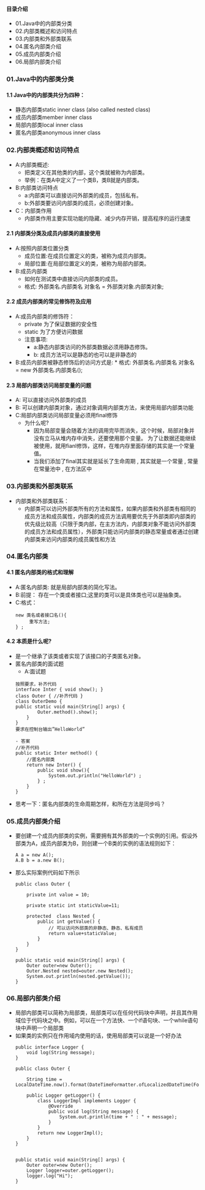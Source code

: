 #### 目录介绍
- 01.Java中的内部类分类
- 02.内部类概述和访问特点
- 03.内部类和外部类联系
- 04.匿名内部类介绍
- 05.成员内部类介绍
- 06.局部内部类介绍


### 01.Java中的内部类分类
#### 1.1 Java中的内部类共分为四种：
- 静态内部类static inner class (also called nested class)
- 成员内部类member inner class
- 局部内部类local inner class
- 匿名内部类anonymous inner class



### 02.内部类概述和访问特点
- A:内部类概述:   
	* 把类定义在其他类的内部，这个类就被称为内部类。
	* 举例：在类A中定义了一个类B，类B就是内部类。
- B:内部类访问特点
	* a:内部类可以直接访问外部类的成员，包括私有。
	* b:外部类要访问内部类的成员，必须创建对象。
- C：内部类作用
    - 内部类作用主要实现功能的隐藏、减少内存开销，提高程序的运行速度



#### 2.1 内部类分类及成员内部类的直接使用
* A:按照内部类位置分类
	* 成员位置:在成员位置定义的类，被称为成员内部类。   
	* 局部位置:在局部位置定义的类，被称为局部内部类。
* B:成员内部类
	* 如何在测试类中直接访问内部类的成员。
	* 格式:     外部类名.内部类名 对象名 = 外部类对象.内部类对象;


#### 2.2 成员内部类的常见修饰符及应用
* A:成员内部类的修饰符：
	* private     为了保证数据的安全性
	* static         为了方便访问数据
	* 注意事项: 
		* a:静态内部类访问的外部类数据必须用静态修饰。
		* b: 成员方法可以是静态的也可以是非静态的
* B:成员内部类被静态修饰后的访问方式是:
		* 格式:    外部类名.内部类名 对象名 = new 外部类名.内部类名();


#### 2.3 局部内部类访问局部变量的问题
* A: 可以直接访问外部类的成员
* B: 可以创建内部类对象，通过对象调用内部类方法，来使用局部内部类功能
* C:局部内部类访问局部变量必须用final修饰
	* 为什么呢?
		* 因为局部变量会随着方法的调用完毕而消失，这个时候，局部对象并没有立马从堆内存中消失，还要使用那个变量。 为了让数据还能继续被使用，就用fianl修饰，这样，在堆内存里面存储的其实是一个常量值。
		* 当我们添加了final其实就是延长了生命周期 , 其实就是一个常量 , 常量在常量池中 , 在方法区中



### 03.内部类和外部类联系
- 内部类和外部类联系：
    - 内部类可以访问外部类所有的方法和属性，如果内部类和外部类有相同的成员方法和成员属性，内部类的成员方法调用要优先于外部类即内部类的优先级比较高（只限于类内部，在主方法内，内部类对象不能访问外部类的成员方法和成员属性），外部类只能访问内部类的静态常量或者通过创建内部类来访问内部类的成员属性和方法




### 04.匿名内部类
#### 4.1 匿名内部类的格式和理解
* A:匿名内部类:    就是局部内部类的简化写法。
* B:前提：            存在一个类或者接口;这里的类可以是具体类也可以是抽象类。
* C:格式：
    ```
    new 类名或者接口名(){
         重写方法;
    } ;
    ```

#### 4.2 本质是什么呢?
* 是一个继承了该类或者实现了该接口的子类匿名对象。
* 匿名内部类的面试题
	* A:面试题
    ```
    按照要求，补齐代码
    interface Inter { void show(); }
    class Outer { //补齐代码 }
    class OuterDemo {
    public static void main(String[] args) {
            Outer.method().show();
        }
    }
    要求在控制台输出”HelloWorld”
    
    - 答案
    //补齐代码
    public static Inter method() {
        //匿名内部类
        return new Inter() {
            public void show(){
                System.out.println("HelloWorld") ;
            } ;
        }
    }
    ```
- 思考一下：匿名内部类的生命周期怎样，和所在方法是同步吗？




### 05.成员内部类介绍
- 要创建一个成员内部类的实例，需要拥有其外部类的一个实例的引用。假设外部类为A，成员内部类为B，则创建一个B类的实例的语法规则如下：
    ```
    A a = new A();
    A.B b = a.new B();
    ```
- 那么实际案例代码如下所示
    ```
    public class Outer {
    
        private int value = 10;
        
        private static int staticValue=11;
        
        protected  class Nested {
        	public int getValue() {
        		// 可以访问外部类的非静态、静态、私有成员
        		return value+staticValue;
        	}
        }
    }
    
    public static void main(String[] args) {
    	Outer outer=new Outer();
    	Outer.Nested nested=outer.new Nested();
    	System.out.println(nested.getValue());
    }
    ```



### 06.局部内部类介绍
- 局部内部类可以简称为局部类，局部类可以在任何代码块中声明，并且其作用域位于代码块之中。例如，可以在一个方法快、一个if语句块、一个while语句块中声明一个局部类
- 如果类的实例只在作用域内使用的话，使用局部类可以说是一个好办法
    ```
    public interface Logger {
    	void log(String message);
    }
    
    public class Outer {
    
    	String time = LocalDateTime.now().format(DateTimeFormatter.ofLocalizedDateTime(FormatStyle.MEDIUM));
    
    	public Logger getLogger() {
    		class LoggerImpl implements Logger {
    			@Override
    			public void log(String message) {
    				System.out.println(time + " : " + message);
    			}
    		}
    		return new LoggerImpl();
    	}
    }
    
    
    public static void main(String[] args) {
    	Outer outer=new Outer();
    	Logger logger=outer.getLogger();
    	logger.log("Hi");
    }
    ```

